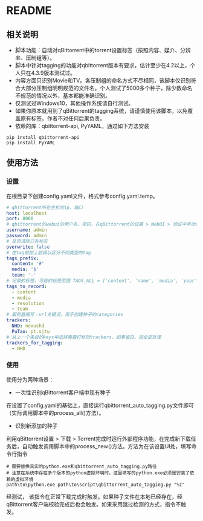 # README

## 相关说明

* 脚本功能：自动对qBittorrent中的torrent设置标签（按照内容、媒介、分辨率、压制组等）。
* 脚本中针对tagging的功能对qbittorrent版本有要求，估计至少在4.2以上，个人只在4.3.9版本测试过。
* 内容方面只识别Movie和TV。各压制组的命名方式不尽相同，该脚本仅识别符合大部分压制组明明规范的文件名。个人测试了5000多个种子，除少数命名不规范的情况以外，基本都能准确识别。
* 仅测试过Windows10，其他操作系统请自行测试。
* 如果你原本就用到了qBittorrent的tagging系统，请谨慎使用该脚本，以免覆盖原有标签。作者不对任何后果负责。
* 依赖的库：qbittorrent-api, PyYAML，通过如下方法安装

```shell
pip install qbittorrent-api
pip install PyYAML
```

## 使用方法

### 设置

在根目录下创建config.yaml文件，格式参考config.yaml.temp。

```yaml
# qbittorrent所在主机的ip、端口
host: localhost
port: 8080
# qbittorrent的webui的用户名、密码，在qBittorrent的设置 > WebUI > 验证中手动设置用户名和密码后，才能远程登陆，默认密码不一定能用
username: admin
password: admin
# 是否清除已有标签
overwrite: false
# 在tag前加上前缀以区分不同类型的tag
tags_prefix:
  content: '#'
  media: '$'
  team: '-'
# 记录的标签，可选的标签范围 TAGS_ALL = ['content', 'name', 'media', 'year', 'resolution', 'process_method', 'process_type', 'team']
tags_to_record:
  - content
  - media
  - resolution
  - team
# 服务器缩写：url关键词，用于创建种子的categories
trackers:
  NHD: nexushd
  PuTao: pt.sjtu
# 从上一个条目的keys中选择需要打标的trackers，如果留白，则全部处理
trackers_for_tagging:
  - NHD
```

### 使用

使用分为两种场景：

* 一次性识别qBittorrent客户端中现有种子

在设置了config.yaml的基础上，直接运行qbittorrent_auto_tagging.py文件即可（实际调用脚本中的process_all()方法）。

* 识别新添加的种子

利用qBittorrent设置 > 下载 > Torrent完成时运行外部程序功能，在完成新下载任务后，自动触发调用脚本中的process_new()方法。方法为在该设置UI处，填写命令行指令

```shell
# 需要替换真实的python.exe和qbittorrent_auto_tagging.py路径
# 注意在系统中存在多个版本的python虚拟环境时，这里填写的python.exe必须是安装了依赖的虚拟环境
path\to\python.exe path\to\script\qbittorrent_auto_tagging.py "%I"
```

经测试， 该指令在正常下载完成时触发。如果种子文件在本地已经存在，经qBittorrent客户端校验完成后也会触发。如果采用跳过检测的方式，指令不触发。
